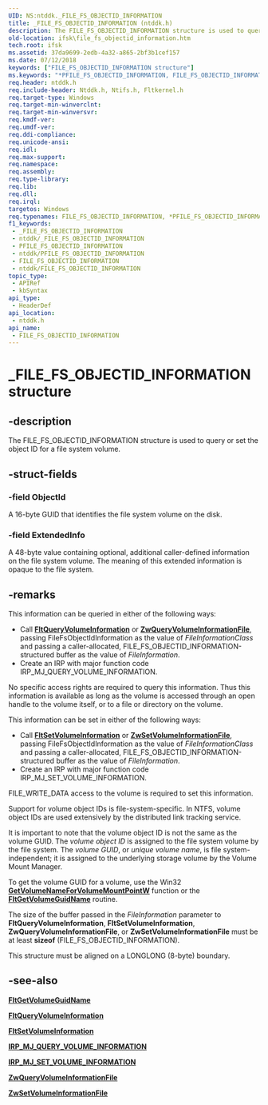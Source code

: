 ```yaml
---
UID: NS:ntddk._FILE_FS_OBJECTID_INFORMATION
title: _FILE_FS_OBJECTID_INFORMATION (ntddk.h)
description: The FILE_FS_OBJECTID_INFORMATION structure is used to query or set the object ID for a file system volume.
old-location: ifsk\file_fs_objectid_information.htm
tech.root: ifsk
ms.assetid: 37da9699-2edb-4a32-a865-2bf3b1cef157
ms.date: 07/12/2018
keywords: ["FILE_FS_OBJECTID_INFORMATION structure"]
ms.keywords: "*PFILE_FS_OBJECTID_INFORMATION, FILE_FS_OBJECTID_INFORMATION, FILE_FS_OBJECTID_INFORMATION structure [Installable File System Drivers], PFILE_FS_OBJECTID_INFORMATION, PFILE_FS_OBJECTID_INFORMATION structure pointer [Installable File System Drivers], _FILE_FS_OBJECTID_INFORMATION, fileinformationstructures_6a17f2c2-0aae-44a7-a65c-02c1ed2a9ed4.xml, ifsk.file_fs_objectid_information, ntddk/FILE_FS_OBJECTID_INFORMATION, ntddk/PFILE_FS_OBJECTID_INFORMATION"
req.header: ntddk.h
req.include-header: Ntddk.h, Ntifs.h, Fltkernel.h
req.target-type: Windows
req.target-min-winverclnt: 
req.target-min-winversvr: 
req.kmdf-ver: 
req.umdf-ver: 
req.ddi-compliance: 
req.unicode-ansi: 
req.idl: 
req.max-support: 
req.namespace: 
req.assembly: 
req.type-library: 
req.lib: 
req.dll: 
req.irql: 
targetos: Windows
req.typenames: FILE_FS_OBJECTID_INFORMATION, *PFILE_FS_OBJECTID_INFORMATION
f1_keywords:
 - _FILE_FS_OBJECTID_INFORMATION
 - ntddk/_FILE_FS_OBJECTID_INFORMATION
 - PFILE_FS_OBJECTID_INFORMATION
 - ntddk/PFILE_FS_OBJECTID_INFORMATION
 - FILE_FS_OBJECTID_INFORMATION
 - ntddk/FILE_FS_OBJECTID_INFORMATION
topic_type:
 - APIRef
 - kbSyntax
api_type:
 - HeaderDef
api_location:
 - ntddk.h
api_name:
 - FILE_FS_OBJECTID_INFORMATION
---
```


# _FILE_FS_OBJECTID_INFORMATION structure


## -description

The FILE_FS_OBJECTID_INFORMATION structure is used to query or set the object ID for a file system volume.

## -struct-fields

### -field ObjectId

A 16-byte GUID that identifies the file system volume on the disk.

### -field ExtendedInfo

A 48-byte value containing optional, additional caller-defined information on the file system volume. The meaning of this extended information is opaque to the file system.

## -remarks

This information can be queried in either of the following ways:

* Call [**FltQueryVolumeInformation**](../fltkernel/nf-fltkernel-fltqueryvolumeinformation.md) or [**ZwQueryVolumeInformationFile**](./nf-ntddk-zwqueryvolumeinformationfile.md
), passing FileFsObjectIdInformation as the value of *FileInformationClass* and passing a caller-allocated, FILE_FS_OBJECTID_INFORMATION-structured buffer as the value of *FileInformation*.
* Create an IRP with major function code IRP_MJ_QUERY_VOLUME_INFORMATION.

No specific access rights are required to query this information. Thus this information is available as long as the volume is accessed through an open handle to the volume itself, or to a file or directory on the volume.

This information can be set in either of the following ways:

* Call [**FltSetVolumeInformation**](../fltkernel/nf-fltkernel-fltsetvolumeinformation.md) or [**ZwSetVolumeInformationFile**](https://docs.microsoft.com/windows-hardware/drivers/ddi/ntddk/nf-ntddk-zwsetvolumeinformationfile
), passing FileFsObjectIdInformation as the value of *FileInformationClass* and passing a caller-allocated, FILE_FS_OBJECTID_INFORMATION-structured buffer as the value of *FileInformation*.
* Create an IRP with major function code IRP_MJ_SET_VOLUME_INFORMATION.

FILE_WRITE_DATA access to the volume is required to set this information.

Support for volume object IDs is file-system-specific. In NTFS, volume object IDs are used extensively by the distributed link tracking service.

It is important to note that the volume object ID is not the same as the volume GUID. The *volume object ID* is assigned to the file system volume by the file system. The *volume GUID*, or *unique volume name*, is file system-independent; it is assigned to the underlying storage volume by the Volume Mount Manager.

To get the volume GUID for a volume, use the Win32 [**GetVolumeNameForVolumeMountPointW**](/windows/win32/api/fileapi/nf-fileapi-getvolumenameforvolumemountpointw) function or the [**FltGetVolumeGuidName**](../fltkernel/nf-fltkernel-fltgetvolumeguidname.md) routine.

The size of the buffer passed in the *FileInformation* parameter to **FltQueryVolumeInformation**, **FltSetVolumeInformation**, **ZwQueryVolumeInformationFile**, or **ZwSetVolumeInformationFile** must be at least **sizeof** (FILE_FS_OBJECTID_INFORMATION).

This structure must be aligned on a LONGLONG (8-byte) boundary.

## -see-also

[**FltGetVolumeGuidName**](../fltkernel/nf-fltkernel-fltgetvolumeguidname.md)

[**FltQueryVolumeInformation**](../fltkernel/nf-fltkernel-fltqueryvolumeinformation.md)

[**FltSetVolumeInformation**](../fltkernel/nf-fltkernel-fltsetvolumeinformation.md)

[**IRP_MJ_QUERY_VOLUME_INFORMATION**](/windows-hardware/drivers/ifs/irp-mj-query-volume-information)

[**IRP_MJ_SET_VOLUME_INFORMATION**](/windows-hardware/drivers/ifs/irp-mj-set-volume-information)

[**ZwQueryVolumeInformationFile**](./nf-ntddk-zwqueryvolumeinformationfile.md
)

[**ZwSetVolumeInformationFile**](https://docs.microsoft.com/windows-hardware/drivers/ddi/ntddk/nf-ntddk-zwsetvolumeinformationfile
)